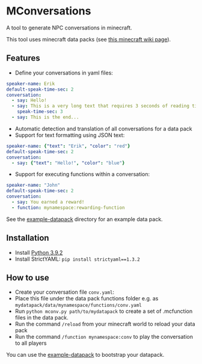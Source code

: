 # MConversations
A tool to generate NPC conversations in minecraft.

This tool uses minecraft data packs (see [this minecraft wiki page](https://minecraft.gamepedia.com/Data_Pack)).

## Features
- Define your conversations in yaml files:
```yaml
speaker-name: Erik
default-speak-time-sec: 2
conversation:
  - say: Hello!
  - say: This is a very long text that requires 3 seconds of reading time
    speak-time-sec: 3
  - say: This is the end...
```
- Automatic detection and translation of all conversations for a data pack
- Support for text formatting using JSON text:
```yaml
speaker-name: {"text": "Erik", "color": "red"}
default-speak-time-sec: 2
conversation:
  - say: {"text": "Hello!", "color": "blue"}
```
- Support for executing functions within a conversation:
```yaml
speaker-name: "John"
default-speak-time-sec: 2
conversation:
  - say: You earned a reward!
  - function: mynamespace:rewarding-function
```

See the [example-datapack](./example-datapack) directory for an example data pack.

## Installation
- Install [Python 3.9.2](https://www.python.org/downloads/release/python-392/)
- Install StrictYAML:
`pip install strictyaml==1.3.2`

## How to use
- Create your conversation file `conv.yaml`:
- Place this file under the data pack functions folder
  e.g. as `mydatapack/data/mynamespace/functions/conv.yaml`
- Run `python mconv.py path/to/mydatapack` to create a set of .mcfunction files in the data pack.
- Run the command `/reload` from your minecraft world to reload your data pack
- Run the command `/function mynamespace:conv` to play the conversation to all players

You can use the [example-datapack](./example-datapack) to bootstrap your datapack.


